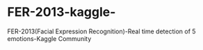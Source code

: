 # FER-2013-kaggle-
FER-2013(Facial Expression Recognition)-Real time detection of  5 emotions-Kaggle Community 
